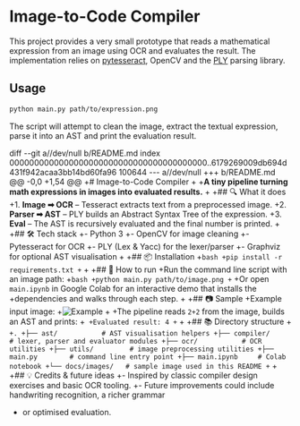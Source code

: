 # Image-to-Code Compiler

This project provides a very small prototype that reads a mathematical
expression from an image using OCR and evaluates the result. The
implementation relies on [pytesseract](https://github.com/madmaze/pytesseract),
OpenCV and the [PLY](https://www.dabeaz.com/ply/) parsing library.

## Usage

```bash
python main.py path/to/expression.png
```

The script will attempt to clean the image, extract the textual
expression, parse it into an AST and print the evaluation result.

diff --git a//dev/null b/README.md
index 0000000000000000000000000000000000000000..6179269009db694d431f942acaa3bb14bd60fa96 100644
--- a//dev/null
+++ b/README.md
@@ -0,0 +1,54 @@
+# Image-to-Code Compiler
+
+**A tiny pipeline turning math expressions in images into evaluated results.**
+
+## 🔍 What it does
+1. **Image ➡ OCR** – Tesseract extracts text from a preprocessed image.
+2. **Parser ➡ AST** – PLY builds an Abstract Syntax Tree of the expression.
+3. **Eval** – The AST is recursively evaluated and the final number is printed.
+
+## 🛠️ Tech stack
+- Python 3
+- OpenCV for image cleaning
+- Pytesseract for OCR
+- PLY (Lex & Yacc) for the lexer/parser
+- Graphviz for optional AST visualisation
+
+## 📦 Installation
+```bash
+pip install -r requirements.txt
+```
+
+## 🧪 How to run
+Run the command line script with an image path:
+```bash
+python main.py path/to/image.png
+```
+Or open `main.ipynb` in Google Colab for an interactive demo that installs the
+dependencies and walks through each step.
+
+## 📷 Sample
+Example input image:
+![Example](docs/images/example.png)
+
+The pipeline reads `2+2` from the image, builds an AST and prints:
+```
+Evaluated result: 4
+```
+
+## 📚 Directory structure
+```
+.
+├── ast/           # AST visualisation helpers
+├── compiler/      # lexer, parser and evaluator modules
+├── ocr/           # OCR utilities
+├── utils/         # image preprocessing utilities
+├── main.py        # command line entry point
+├── main.ipynb     # Colab notebook
+└── docs/images/   # sample image used in this README
+```
+
+## 💡 Credits & future ideas
+- Inspired by classic compiler design exercises and basic OCR tooling.
+- Future improvements could include handwriting recognition, a richer grammar
+  or optimised evaluation.
